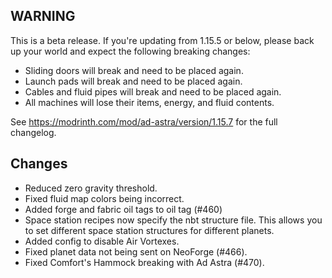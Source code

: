 ## WARNING

This is a beta release. If you're updating from 1.15.5 or below, please back up your world and expect the following
breaking changes:

- Sliding doors will break and need to be placed again.
- Launch pads will break and need to be placed again.
- Cables and fluid pipes will break and need to be placed again.
- All machines will lose their items, energy, and fluid contents.

See https://modrinth.com/mod/ad-astra/version/1.15.7 for the full changelog.

## Changes

- Reduced zero gravity threshold.
- Fixed fluid map colors being incorrect.
- Added forge and fabric oil tags to oil tag (#460)
- Space station recipes now specify the nbt structure file. This allows you to set different space station structures for different planets.
- Added config to disable Air Vortexes.
- Fixed planet data not being sent on NeoForge (#466).
- Fixed Comfort's Hammock breaking with Ad Astra (#470).